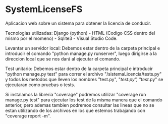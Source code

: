 # SystemLicenseFS

Aplicacion web sobre un sistema para obtener la licencia de conducir.

Tecnologias utilizadas:
Django (python) - HTML (Codigo CSS dentro del mismo por el momeno) - Sqlite3 - Visual Studio Code.

Levantar un servidor local:
Debemos estar dentro de la carpeta principal e introducir el comando "python manage.py runserver",
luego dirigirse a la direccion local que se nos dará al ejecutar el comando.


Test unitario:
Debemos estar dentro de la carpeta principal e introducir "python manage.py test" para correr el archivo "/sistemaLicencia/tests.py"
y todos los metodos que lleven los nombres "test.py", "*_test.py", "test_*.py" se ejecutaran como pruebas o tests.

Si instalamos la libreria "coverage" podremos utilizar "coverage run manage.py test" para ejecutar los test de la misma manera que el comando anterior,
pero ademas tambien podremos consultar las lineas que no se estan utilizando de los archivos en los que estemos trabajando con "coverage report -m".
